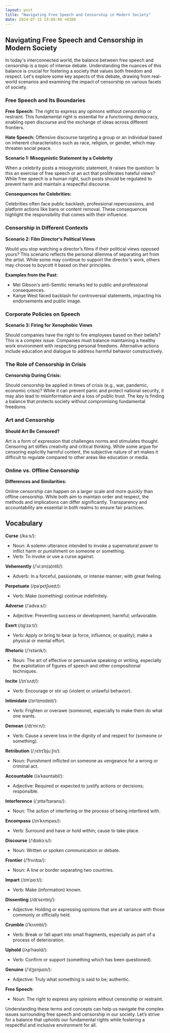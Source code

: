 ```yaml
---
layout: post
title: "Navigating Free Speech and Censorship in Modern Society"
date: 2024-07-15 19:00:00 +0300
---
```


## Navigating Free Speech and Censorship in Modern Society

In today's interconnected world, the balance between free speech and censorship is a topic of intense debate. Understanding the nuances of this balance is crucial for fostering a society that values both freedom and respect. Let's explore some key aspects of this debate, drawing from real-world scenarios and examining the impact of censorship on various facets of society.

### Free Speech and Its Boundaries

**Free Speech:** The right to express any opinions without censorship or restraint. This fundamental right is essential for a functioning democracy, enabling open discourse and the exchange of ideas across different frontiers.

**Hate Speech:** Offensive discourse targeting a group or an individual based on inherent characteristics such as race, religion, or gender, which may threaten social peace.

**Scenario 1: Misogynistic Statement by a Celebrity**

When a celebrity posts a misogynistic statement, it raises the question: Is this an exercise of free speech or an act that proliferates hateful views? While free speech is a human right, such posts should be regulated to prevent harm and maintain a respectful discourse.

**Consequences for Celebrities:**

Celebrities often face public backlash, professional repercussions, and platform actions like bans or content removal. These consequences highlight the responsibility that comes with their influence.

### Censorship in Different Contexts

**Scenario 2: Film Director's Political Views**

Would you stop watching a director’s films if their political views opposed yours? This scenario reflects the personal dilemma of separating art from the artist. While some may continue to support the director's work, others may choose to boycott it based on their principles.

**Examples from the Past:**

- Mel Gibson's anti-Semitic remarks led to public and professional consequences.
- Kanye West faced backlash for controversial statements, impacting his endorsements and public image.

### Corporate Policies on Speech

**Scenario 3: Firing for Xenophobic Views**

Should companies have the right to fire employees based on their beliefs? This is a complex issue. Companies must balance maintaining a healthy work environment with respecting personal freedoms. Alternative actions include education and dialogue to address harmful behavior constructively.

### The Role of Censorship in Crisis

**Censorship During Crisis:**

Should censorship be applied in times of crisis (e.g., war, pandemic, economic crisis)? While it can prevent panic and protect national security, it may also lead to misinformation and a loss of public trust. The key is finding a balance that protects society without compromising fundamental freedoms.

### Art and Censorship

**Should Art Be Censored?**

Art is a form of expression that challenges norms and stimulates thought. Censoring art stifles creativity and critical thinking. While some argue for censoring explicitly harmful content, the subjective nature of art makes it difficult to regulate compared to other areas like education or media.

### Online vs. Offline Censorship

**Differences and Similarities:**

Online censorship can happen on a larger scale and more quickly than offline censorship. While both aim to maintain order and respect, the methods and implications can differ significantly. Transparency and accountability are essential in both realms to ensure fair practices.

## Vocabulary

**Curse** (/kəːs/): 
- Noun: A solemn utterance intended to invoke a supernatural power to inflict harm or punishment on someone or something.
- Verb: To invoke or use a curse against.

**Vehemently** (/ˈviːɪm(ə)ntli/): 
- Adverb: In a forceful, passionate, or intense manner; with great feeling.

**Perpetuate** (/pəˈpɛtʃʊeɪt/): 
- Verb: Make (something) continue indefinitely.

**Adverse** (/ˈadvəːs/): 
- Adjective: Preventing success or development; harmful; unfavorable.

**Exert** (/ɪɡˈzəːt/): 
- Verb: Apply or bring to bear (a force, influence, or quality); make a physical or mental effort.

**Rhetoric** (/ˈrɛtərɪk/): 
- Noun: The art of effective or persuasive speaking or writing, especially the exploitation of figures of speech and other compositional techniques.

**Incite** (/ɪnˈsʌɪt/): 
- Verb: Encourage or stir up (violent or unlawful behavior).

**Intimidate** (/ɪnˈtɪmɪdeɪt/): 
- Verb: Frighten or overawe (someone), especially to make them do what one wants.

**Demean** (/dɪˈmiːn/): 
- Verb: Cause a severe loss in the dignity of and respect for (someone or something).

**Retribution** (/ˌrɛtrɪˈbjuːʃn/): 
- Noun: Punishment inflicted on someone as vengeance for a wrong or criminal act.

**Accountable** (/əˈkaʊntəbl/): 
- Adjective: Required or expected to justify actions or decisions; responsible.

**Interference** (/ˌɪntəˈfɪərəns/): 
- Noun: The action of interfering or the process of being interfered with.

**Encompass** (/ɪnˈkʌmpəs/): 
- Verb: Surround and have or hold within; cause to take place.

**Discourse** (/ˈdɪskɔːs/): 
- Noun: Written or spoken communication or debate.

**Frontier** (/ˈfrʌntɪə/): 
- Noun: A line or border separating two countries.

**Impart** (/ɪmˈpɑːt/): 
- Verb: Make (information) known.

**Dissenting** (/dɪˈsɛntɪŋ/): 
- Adjective: Holding or expressing opinions that are at variance with those commonly or officially held.

**Crumble** (/ˈkrʌmbl/): 
- Verb: Break or fall apart into small fragments, especially as part of a process of deterioration.

**Uphold** (/ʌpˈhəʊld/): 
- Verb: Confirm or support (something which has been questioned).

**Genuine** (/ˈdʒɛnjʊɪn/): 
- Adjective: Truly what something is said to be; authentic.

**Free Speech**:
- Noun: The right to express any opinions without censorship or restraint.

Understanding these terms and concepts can help us navigate the complex issues surrounding free speech and censorship in our society. Let’s strive for a balance that upholds our fundamental rights while fostering a respectful and inclusive environment for all.
